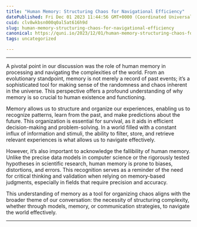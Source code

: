 ```yaml
---
title: "Human Memory: Structuring Chaos for Navigational Efficiency"
datePublished: Fri Dec 01 2023 11:44:56 GMT+0000 (Coordinated Universal Time)
cuid: clv8wkbsn000q0al5at616h9d
slug: human-memory-structuring-chaos-for-navigational-efficiency
canonical: https://quni.io/2023/12/01/human-memory-structuring-chaos-for-navigational-efficiency/
tags: uncategorized

---
```


* * *

A pivotal point in our discussion was the role of human memory in processing and navigating the complexities of the world. From an evolutionary standpoint, memory is not merely a record of past events; it’s a sophisticated tool for making sense of the randomness and chaos inherent in the universe. This perspective offers a profound understanding of why memory is so crucial to human existence and functioning.

Memory allows us to structure and organize our experiences, enabling us to recognize patterns, learn from the past, and make predictions about the future. This organization is essential for survival, as it aids in efficient decision-making and problem-solving. In a world filled with a constant influx of information and stimuli, the ability to filter, store, and retrieve relevant experiences is what allows us to navigate effectively.

However, it’s also important to acknowledge the fallibility of human memory. Unlike the precise data models in computer science or the rigorously tested hypotheses in scientific research, human memory is prone to biases, distortions, and errors. This recognition serves as a reminder of the need for critical thinking and validation when relying on memory-based judgments, especially in fields that require precision and accuracy.

This understanding of memory as a tool for organizing chaos aligns with the broader theme of our conversation: the necessity of structuring complexity, whether through models, memory, or communication strategies, to navigate the world effectively.

* * *